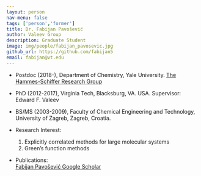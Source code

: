 ```yaml
---
layout: person
nav-menu: false
tags: ['person','former']
title: Dr. Fabijan Pavošević
author: Valeev Group
description: Graduate Student
image: img/people/fabijan_pavosevic.jpg
github_url: https://github.com/fabijan5
email: fabijan@vt.edu
---
```

- Postdoc (2018-), Department of Chemistry, Yale University. [The Hammes-Schiffer Research Group](http://hammes-schiffer-group.org/)  

- PhD (2012-2017), Virginia Tech, Blacksburg, VA. USA. Supervisor: Edward F. Valeev  

- BS/MS (2003-2009), Faculty of Chemical Engineering and Technology, University of Zagreb, Zagreb, Croatia.  

- Research Interest:
  1. Explicitly correlated methods for large molecular systems
  2. Green’s function methods  

- Publications:  
    [Fabijan Pavošević Google Scholar](https://scholar.google.com/citations?user=q2lveLEAAAAJ&hl=en)
